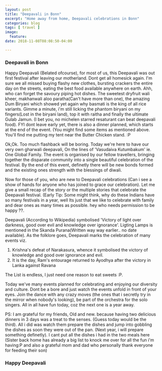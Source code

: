 ```yaml
---
layout: post
title: "Deepavali in Bonn"
excerpt: "Home away from home, Deepavali celebrations in Bonn"
categories: blog
tags: [ travel ]
image:
  feature:
date: 2018-11-08T08:08:50-04:00

---
```


### Deepavali in Bonn

Happy Deepavali (Belated ofcourse), for most of us, this  Deepavali was out first festival after leaving 
our motherland. Dont get all homesick again. I'm sure we all missed buying flashy new clothes, bursting
crackers the entire day on the streets, eating the best food available anywhere on earth. Ahh, who can 
forget the savoury piping hot dishes. The sweetest dryfruit wali kheer, makhanwali aloo paratha(Can't have
more than one), the amazing Dum Biryani which showed yet again why basmati is the king of all rice variants.
Gimme a minute, i'm still licking the phantom biryani on my fingers(Lost in the biryani land), top it with
raitha and finally the ultimate Gulab Jamun. (I bet you, no michelen starred resaturant can beat deepavali food).
FYI dont leave early yet, there is also a dinner planned, which starts at the end of the event. (You might
find some items as mentioned above. You'll find me putting my tent near the Butter Chicken stand. :P


Ok,Ok. Too much flashback will be boring. Today we're here to have our very own gharwali deepavali,
On the lines of 'Vasudaiva Kutumbakum' ie. One Global Family. The event is organised by our fellow travellers,
bringing together the disparate community into a single beautiful celebration of the festival. By the end of this event,
definetly there will be new bonds formed and the existing ones strength with the blessings of diwali.

Now for those of you, who are new to Deepavali celebrations (Can i see a show of hands for anyone who has joined to
grace our celebration). Let me give a small recap of the story or the multiple stories that celebrate the Deepavali festival.
(Early Tip: Some might think, why do these Indians have so many festivals in a year, well Its just that we like
to celebrate with family and dear ones as many times as possible. hey who needs permission to be happy ??.

Deepavali (According to Wikipedia) symbolised 'Victory of light over darkness, good over evil and knowledge over ignorance'.
Ligting Lamps is mentioned in the Skanda Purana(Written way way earlier.. no date available). As the folklore
goes, Deepavali marks the celebration of many events viz.

1. Krishna's defeat of Narakasura, whence it symbolised the victory of knowledge and good over ignorance and evil.
2. It is the day, Ram's entourage returned to Ayodhya after the victory in Lanka against Ravana

The List is endless, I just need one reason to eat sweets :P.

Today we've many events planned for celebrating and enjoying our diversity and culture. Dont be a bore and just watch
the events unfold in front of your eyes. Join the dance with any crazy moves (the ones that i secretly try in 
the mirror when nobody's looking), be part of the orchestra for the solo singers. All in all have fun today, coz
the next one is a year away.

PS: I am grateful for my friends, Old and new. because having two delicious dinners in 3 days was 
a treat to the senses. (Guess today would be the third). All i did was watch them prepare the dishes and jump
into gobbling the dishes as soon they were out of the pan. (Next year, i will prepare something definetly).
I cant put all the dishes i had in the two meals here (Sister back home has already a big list to knock
me over for all the fun i'm having:P and also a grateful mom and dad who personally thank everyone for feeding their son)   

### Happy Deepavali